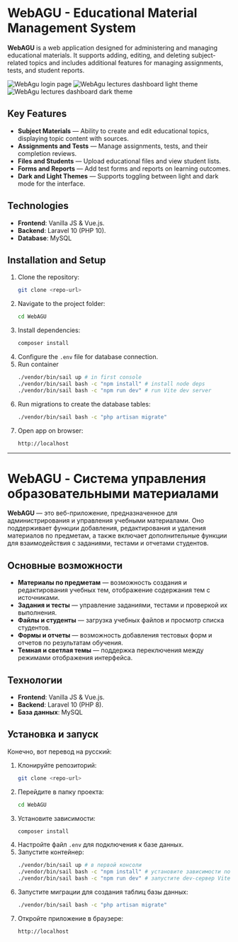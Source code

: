 # WebAGU - Educational Material Management System

**WebAGU** is a web application designed for administering and managing educational materials. It supports adding, editing, and deleting subject-related topics and includes additional features for managing assignments, tests, and student reports.


<img src="https://i.imgur.com/tZruy4H.png" alt="WebAgu login page" />
<img src="https://i.imgur.com/di1twjF.png" alt="WebAgu lectures dashboard light theme" />
<img src="https://i.imgur.com/L1RtA40.png" alt="WebAgu lectures dashboard dark theme" />

## Key Features

- **Subject Materials** — Ability to create and edit educational topics, displaying topic content with sources.
- **Assignments and Tests** — Manage assignments, tests, and their completion reviews.
- **Files and Students** — Upload educational files and view student lists.
- **Forms and Reports** — Add test forms and reports on learning outcomes.
- **Dark and Light Themes** — Supports toggling between light and dark mode for the interface.

## Technologies

- **Frontend**: Vanilla JS & Vue.js.
- **Backend**: Laravel 10 (PHP 10).
- **Database**: MySQL

## Installation and Setup

1. Clone the repository:
    ```bash
    git clone <repo-url>
    ```
2. Navigate to the project folder:
    ```bash
    cd WebAGU
    ```
3. Install dependencies:
    ```bash
    composer install
    ```
4. Configure the `.env` file for database connection.
5. Run container
    ```bash
    ./vendor/bin/sail up # in first console
    ./vendor/bin/sail bash -c "npm install" # install node deps
    ./vendor/bin/sail bash -c "npm run dev" # run Vite dev server
    ```
6. Run migrations to create the database tables:
    ```bash
    ./vendor/bin/sail bash -c "php artisan migrate"
    ```
7. Open app on browser:
    ```bash
    http://localhost
    ```

----------------

# WebAGU - Система управления образовательными материалами

**WebAGU** — это веб-приложение, предназначенное для администрирования и управления учебными материалами. Оно поддерживает функции добавления, редактирования и удаления материалов по предметам, а также включает дополнительные функции для взаимодействия с заданиями, тестами и отчетами студентов.

## Основные возможности

- **Материалы по предметам** — возможность создания и редактирования учебных тем, отображение содержания тем с источниками.
- **Задания и тесты** — управление заданиями, тестами и проверкой их выполнения.
- **Файлы и студенты** — загрузка учебных файлов и просмотр списка студентов.
- **Формы и отчеты** — возможность добавления тестовых форм и отчетов по результатам обучения.
- **Темная и светлая темы** — поддержка переключения между режимами отображения интерфейса.

## Технологии

- **Frontend**: Vanilla JS & Vue.js.
- **Backend**: Laravel 10 (PHP 8).
- **База данных**: MySQL

## Установка и запуск

Конечно, вот перевод на русский:

1. Клонируйте репозиторий:
   ```bash
   git clone <repo-url>
   ```
2. Перейдите в папку проекта:
   ```bash
   cd WebAGU
   ```
3. Установите зависимости:
   ```bash
   composer install
   ```
4. Настройте файл `.env` для подключения к базе данных.
5. Запустите контейнер:
   ```bash
   ./vendor/bin/sail up # в первой консоли
   ./vendor/bin/sail bash -c "npm install" # установите зависимости node
   ./vendor/bin/sail bash -c "npm run dev" # запустите dev-сервер Vite
   ```
6. Запустите миграции для создания таблиц базы данных:
   ```bash
   ./vendor/bin/sail bash -c "php artisan migrate"
   ```
7. Откройте приложение в браузере:
   ```bash
   http://localhost
   ```


